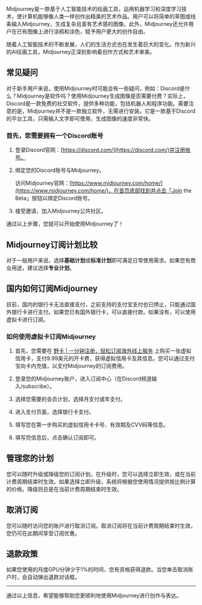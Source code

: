 Midjourney是一款基于人工智能技术的绘画工具，运用机器学习和深度学习技术，使计算机能够像人类一样创作出精美的艺术作品。用户可以将简单的草图或线条输入Midjourney，生成复杂且富有艺术感的图像。此外，Midjourney还允许用户在已有图像上进行涂鸦和涂色，赋予用户更大的创作自由。

随着人工智能技术的不断发展，人们的生活方式也在发生着巨大的变化。作为新兴的AI绘画工具，Midjourney正深刻影响着创作方式和艺术审美。

## 常见疑问

对于新手用户来说，使用Midjourney时可能会有一些疑问，例如：Discord是什么？Midjourney是软件吗？使用Midjourney生成图像是否需要付费？实际上，Discord是一款免费的社交软件，提供多种功能，包括机器人和程序功能。需要注意的是，Midjourney并不是一款独立软件，无需进行安装。它是一款基于Discord的平台工具，只需输入文字即可使用，生成图像的速度非常快。

### 首先，您需要拥有一个Discord账号

1. 登录Discord官网：[https://discord.com/](https://discord.com/)并注册账号。
2. 绑定您的Discord账号与Midjourney。

   访问Midjourney官网：[https://www.midjourney.com/home/](https://www.midjourney.com/home/)，在首页底部找到并点击「Join the Beta」按钮以绑定Discord账号。

3. 接受邀请，加入Midjourney公共社区。

通过以上步骤，您就可以开始使用Midjourney了！

## Midjourney订阅计划比较

对于一般用户来说，选择**基础计划**或**标准计划**即可满足日常使用需求。如果您有商业用途，建议选择**专业计划**。

## 国内如何订阅Midjourney

目前，国内的银行卡无法直接支付，之前支持的支付宝支付也已停止，只能通过国外银行卡进行支付。如果您已有国外银行卡，可以直接付款。如果没有，可以使用虚拟卡进行订阅。

### 如何使用虚拟卡订阅Midjourney

1. 首先，您需要在 [野卡 | 一分钟注册，轻松订阅海外线上服务](https://bit.ly/bewildcard) 上购买一张虚拟信用卡，支付9.99美元的开卡费，获得虚拟信用卡及其信息。您可以通过支付宝向卡内充值，以支付Midjourney的订阅费用。
   
2. 登录您的Midjourney账户，进入订阅中心（在Discord频道输入/subscribe）。

3. 选择您需要的会员计划，选择月支付或年支付。

4. 进入支付页面，选择银行卡支付。

5. 填写您在第一步购买的虚拟信用卡卡号、有效期及CVV码等信息。

6. 填写完信息后，点击确认订阅即可。

## 管理您的计划

您可以随时升级或降级您的订阅计划。在升级时，您可以选择立即生效，或在当前计费周期结束时生效。如果选择立即升级，系统将根据您使用情况提供按比例计算的价格。降级则总是在当前计费周期结束时生效。

## 取消订阅

您可以随时访问您的账户进行取消订阅。取消订阅将在当前计费周期结束时生效，您仍可在此期间享受订阅优惠。

## 退款政策

如果您使用的月度GPU分钟少于1%的时间，您有资格获得退款。当您单击取消账户时，会自动弹出退款对话框。

---

通过以上信息，希望能够帮助您更顺利地使用Midjourney进行创作与表达。